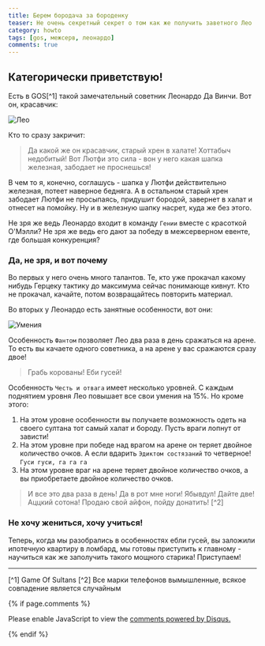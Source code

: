 ```yaml
---
title: Берем бородача за бороденку
teaser: Не очень секретный секрет о том как же получить заветного Лео
category: howto
tags: [gos, межсерв, леонардо]
comments: true
---
```


## Категорически приветствую! 

Есть в GOS[^1] такой замечательный советник Леонардо Да Винчи. Вот он, красавчик:

![Лео](https://flicus.github.io/gos/i/leo1.jpg)

Кто то сразу закричит:

> Да какой же он красавчик, старый хрен в халате! Хоттабыч недобитый!
> Вот Лютфи это сила - вон у него какая шапка железная,
> забодает не проснешься!

В чем то я, конечно, соглашусь - шапка у Лютфи действительно железная, потеет наверное бедняга. А в остальном старый хрен забодает Лютфи не просыпаясь, придушит бородой, завернет в халат и отнесет на помойку. Ну и в железную шапку насрет, куда же без этого. 

Не зря же ведь Леонардо входит в команду `Гении` вместе с красоткой О'Мэлли? Не зря же ведь его дают за победу в межсерверном евенте, где большая конкуренция?

### Да, не зря, и вот почему

Во первых у него очень много талантов. Те, кто уже прокачал какому нибудь Герцеку тактику до максимума сейчас понимающе кивнут. Кто не прокачал, качайте, потом возвращайтесь повторить материал. 

Во вторых у Леонардо есть занятные особенности, вот они:

![Умения](https://flicus.github.io/gos/i/leo2.jpg)
 
Особенность `Фантом` позволяет Лео два раза в день сражаться на арене. То есть вы качаете одного советника, а на арене у вас сражаются сразу двое! 

> Грабь корованы! Еби гусей! 

Особенность `Честь и отвага` имеет несколько уровней. С каждым поднятием уровня Лео повышает все свои умения на 15%. Но кроме этого:

 1. На этом уровне особенности вы получаете возможность одеть на своего султана тот самый халат и бороду. Пусть враги лопнут от зависти!
 4. На этом уровне при победе над врагом на арене он теряет двойное количество очков. А если вдарить `Эдиктом состязаний` то четверное! `Гуси гуси, га га га`
 8. На этом уровне враг на арене теряет двойное количество очков, а вы приобретаете двойное количество очков. 
 
> И все это два раза в день! Да в рот мне ноги! 
> Ябывдул! Дайте две! Аццкий сотона!
> Продаю свой айфон, пойду донатить! [^2]

### Не хочу жениться, хочу учиться!

Теперь, когда мы разобрались в особенностях ебли гусей, вы заложили ипотечную квартиру в ломбард, мы готовы приступить к главному - научиться как же заполучить такого мощного старика! Приступаем!




---
[^1] Game Of Sultans
[^2] Все марки телефонов вымышленные, всякое совпадение является случайным 

{% if page.comments %} 
<div id="disqus_thread"></div>
<script>

/**
*  RECOMMENDED CONFIGURATION VARIABLES: EDIT AND UNCOMMENT THE SECTION BELOW TO INSERT DYNAMIC VALUES FROM YOUR PLATFORM OR CMS.
*  LEARN WHY DEFINING THESE VARIABLES IS IMPORTANT: https://disqus.com/admin/universalcode/#configuration-variables*/
/*
var disqus_config = function () {
this.page.url = PAGE_URL;  // Replace PAGE_URL with your page's canonical URL variable
this.page.identifier = PAGE_IDENTIFIER; // Replace PAGE_IDENTIFIER with your page's unique identifier variable
};
*/
(function() { // DON'T EDIT BELOW THIS LINE
var d = document, s = d.createElement('script');
s.src = 'https://gos-1.disqus.com/embed.js';
s.setAttribute('data-timestamp', +new Date());
(d.head || d.body).appendChild(s);
})();
</script>
<noscript>Please enable JavaScript to view the <a href="https://disqus.com/?ref_noscript">comments powered by Disqus.</a></noscript>
                            
{% endif %}


 